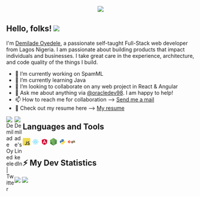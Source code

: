 <!-- retro visitor counter -->
<p align="center"> 
  <img src="https://profile-counter.glitch.me/{doyedele1}/count.svg" />
</p>

 <!-- welcome message -->
<h2>Hello, folks! <img src="https://media.giphy.com/media/hvRJCLFzcasrR4ia7z/giphy.gif" width="25px"></h2>

I'm [Demilade Oyedele](https://demiladeoyedele.netlify.app/), a passionate self-taught Full-Stack web developer from Lagos Nigeria. I am passionate about building products that impact individuals and businesses. I take great care in the experience, architecture, and code quality of the things I build.

- 🔭 I’m currently working on SpamML
- 🌱 I’m currently learning Java
- 👯 I’m looking to collaborate on any web project in React & Angular
- 💬 Ask me about anything via [@oracledev98](https://twitter.com/oracledev98). I am happy to help!
- 📫 How to reach me for collaboration --> [Send me a mail](mailto:demilade.oyedele@gmail.com)
- 📝 Check out my resume here --> [My resume](https://docs.google.com/document/d/1NPF2D-IFMpKJTsoFU_M4PZGRf57ibAQM1h17nhkbpQQ/edit?usp=sharing)

<a href="https://twitter.com/oracledev98">
  <img align="left" alt="Demilade Oyedele | Twitter" width="22px" src="https://raw.githubusercontent.com/peterthehan/peterthehan/master/assets/twitter.svg" />
</a>
<a href="https://www.linkedin.com/in/oyedele-demilade/">
  <img align="left" alt="Demilade's LinkedIn" width="22px" src="https://raw.githubusercontent.com/peterthehan/peterthehan/master/assets/linkedin.svg" />
</a>

<h2><b>Languages and Tools</b></h2>

<code><img height="20" src="https://raw.githubusercontent.com/github/explore/80688e429a7d4ef2fca1e82350fe8e3517d3494d/topics/javascript/javascript.png"></code>
<code><img height="20" src="https://raw.githubusercontent.com/github/explore/80688e429a7d4ef2fca1e82350fe8e3517d3494d/topics/react/react.png"></code>
<code><img height="20" src="https://raw.githubusercontent.com/github/explore/80688e429a7d4ef2fca1e82350fe8e3517d3494d/topics/angular/angular.png"></code>
<code><img height="20" src="https://raw.githubusercontent.com/github/explore/80688e429a7d4ef2fca1e82350fe8e3517d3494d/topics/nodejs/nodejs.png"></code>
<code><img height="20" src="https://raw.githubusercontent.com/github/explore/80688e429a7d4ef2fca1e82350fe8e3517d3494d/topics/python/python.png"></code>
<code><img height="20" src="https://raw.githubusercontent.com/github/explore/80688e429a7d4ef2fca1e82350fe8e3517d3494d/topics/git/git.png"></code>

<!-- GitHub stats -->
<h2><b>⚡ My Dev Statistics</b></h2>

<p>
<!-- GitHub Stats -->
<img height="180em" src="https://github-readme-stats.vercel.app/api?username=doyedele1&show_icons=true&hide_border=true" />

<!-- Most Used Languages -->
<img height="180em" src="https://github-readme-stats.vercel.app/api/top-langs/?username=kmhmubin&exclude_repo=KNN-Image-Classification&show_icons=true&hide_border=true&layout=compact&langs_count=8"/>
</p>
